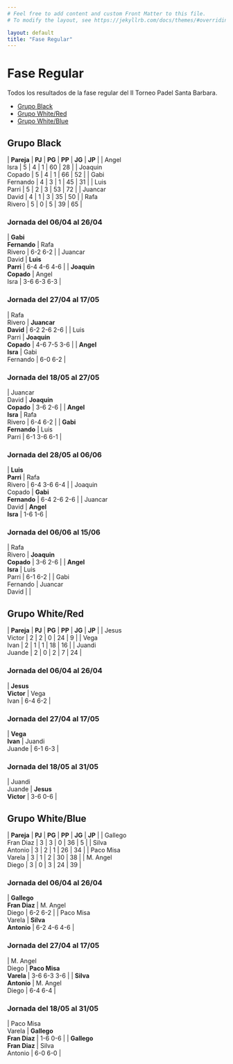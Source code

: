 ```yaml
---
# Feel free to add content and custom Front Matter to this file.
# To modify the layout, see https://jekyllrb.com/docs/themes/#overriding-theme-defaults

layout: default
title: "Fase Regular"
---
```


# Fase Regular

<style>
  table { font-size: 0.85em }
  div.table-results + table td { width: 33% }
</style>

<p>Todos los resultados de la fase regular del II Torneo Padel Santa Barbara.</p>

* [Grupo Black](#grupo-black)
* [Grupo White/Red](#grupo-whitered)
* [Grupo White/Blue](#grupo-whiteblue)

## Grupo Black

| **Pareja**     | **PJ** | **PG** | **PP** | **JG** | **JP** |
| Angel<br/>Isra | 5  | 4  | 1  | 60  | 28  |
| Joaquin<br/>Copado | 5 | 4  | 1  | 66  | 52  |
| Gabi<br/>Fernando | 4  | 3  | 1  | 45  | 31  |
| Luis<br/>Parri | 5  | 2  | 3  | 53  | 72  |
| Juancar<br/>David | 4  | 1  | 3  | 35  | 50  |
| Rafa<br/>Rivero | 5  | 0  | 5  | 39 | 65  |

### Jornada del 06/04 al 26/04

<div class="table-results"></div>

| **Gabi<br/>Fernando** | Rafa<br/>Rivero | 6-2 6-2 |
| Juancar<br/>David | **Luis<br/>Parri** | 6-4 4-6 4-6 |
| **Joaquin<br/>Copado** | Angel<br/>Isra | 3-6 6-3 6-3 |

### Jornada del 27/04 al 17/05

<div class="table-results"></div>

| Rafa<br/>Rivero | **Juancar<br/>David** | 6-2 2-6 2-6 |
| Luis<br/>Parri | **Joaquin<br/>Copado** | 4-6 7-5 3-6 |
| **Angel<br/>Isra** | Gabi<br/>Fernando | 6-0 6-2 |

### Jornada del 18/05 al 27/05

<div class="table-results"></div>

| Juancar<br/>David | **Joaquin<br/>Copado** | 3-6 2-6 |
| **Angel<br/>Isra** | Rafa<br/>Rivero | 6-4 6-2 |
| **Gabi<br/>Fernando** | Luis<br/>Parri | 6-1 3-6 6-1 |

### Jornada del 28/05 al 06/06

<div class="table-results"></div>

| **Luis<br/>Parri** | Rafa<br/>Rivero | 6-4 3-6 6-4 |
| Joaquin<br/>Copado | **Gabi<br/>Fernando** | 6-4 2-6 2-6 |
| Juancar<br/>David | **Angel<br/>Isra** | 1-6 1-6 |

### Jornada del 06/06 al 15/06

<div class="table-results"></div>

| Rafa<br/>Rivero | **Joaquin<br/>Copado** | 3-6 2-6 |
| **Angel<br/>Isra** | Luis<br/>Parri | 6-1 6-2 |
| Gabi<br/>Fernando | Juancar<br/>David | |

## Grupo White/Red

| **Pareja**     | **PJ** | **PG** | **PP** | **JG** | **JP** |
| Jesus<br/>Victor | 2  | 2  | 0  | 24  | 9  |
| Vega<br/>Ivan | 2  | 1  | 1  | 18  | 16  |
| Juandi<br/>Juande | 2  | 0  | 2  | 7  | 24  |

### Jornada del 06/04 al 26/04

<div class="table-results"></div>

| **Jesus<br/>Victor** | Vega<br/>Ivan | 6-4 6-2 |

### Jornada del 27/04 al 17/05

<div class="table-results"></div>

| **Vega<br/>Ivan** | Juandi<br/>Juande | 6-1 6-3 |

### Jornada del 18/05 al 31/05

<div class="table-results"></div>

| Juandi<br/>Juande | **Jesus<br/>Victor** | 3-6 0-6 |

## Grupo White/Blue

| **Pareja**     | **PJ** | **PG** | **PP** | **JG** | **JP** |
| Gallego<br/>Fran Diaz | 3 | 3 | 0 | 36 | 5  |
| Silva<br/>Antonio     | 3 | 2 | 1 | 26 | 34 |
| Paco Misa<br/>Varela  | 3 | 1 | 2 | 30 | 38 |
| M. Angel<br/>Diego    | 3 | 0 | 3 | 24  | 39  |

### Jornada del 06/04 al 26/04

<div class="table-results"></div>

| **Gallego<br/>Fran Diaz** | M. Angel<br/>Diego | 6-2 6-2 |
| Paco Misa<br/>Varela | **Silva<br/>Antonio** | 6-2 4-6 4-6 |

### Jornada del 27/04 al 17/05

<div class="table-results"></div>

| M. Angel<br/>Diego | **Paco Misa<br/>Varela** | 3-6 6-3 3-6 |
| **Silva<br/>Antonio** | M. Angel<br/>Diego | 6-4 6-4 |

### Jornada del 18/05 al 31/05

<div class="table-results"></div>

| Paco Misa<br/>Varela | **Gallego<br/>Fran Diaz** | 1-6 0-6 |
| **Gallego<br/>Fran Diaz** | Silva<br/>Antonio | 6-0 6-0 |
